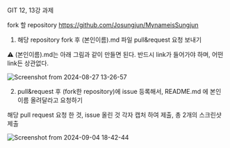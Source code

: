 GIT 12, 13강 과제

fork 할 repository https://github.com/Josungjun/MynameisSungjun  

1. 해당 repository fork 후 (본인이름).md 파일 pull&request 요청 보내기
   
⚠️ (본인이름).md는 아래 그림과 같이 만들면 된다. 반드시 link가 들어가야 하며, 어떤 link든 상관없다. 

![Screenshot from 2024-08-27 13-26-57](https://github.com/user-attachments/assets/70b7ee20-54b5-4332-930d-9d8e5bc66b95)


2. pull&request 후 (fork한 repository)에 issue 등록해서, README.md 에 본인 이름 올려달라고 요청하기

해당 pull request 요청 한 것, issue 올린 것 각자 캡처 하여 제출, 총 2개의 스크린샷 제출

![Screenshot from 2024-09-04 18-42-44](https://github.com/user-attachments/assets/24bfe0dd-0217-437e-adaf-0f11feffc46d)
